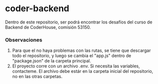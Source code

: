 # coder-backend

Dentro de este repositorio, ser podrá encontrar los desafíos del curso de Backend de CoderHouse, comisión 53150.


### Observaciones

1. Para que el no haya problemas con las rutas, se tiene que descargar todo el repositorio, y luego se cambia el "app.js" dentro de "package.json" de la carpeta principal.
2. El proyecto corre con un archivo .env. Si necesita las variables, contacteme.
El archivo debe estár en la carpeta inicial del repositorio, no en las otras carpetas.